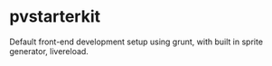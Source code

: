# pvstarterkit
Default front-end development setup using grunt, with built in sprite generator, livereload.
